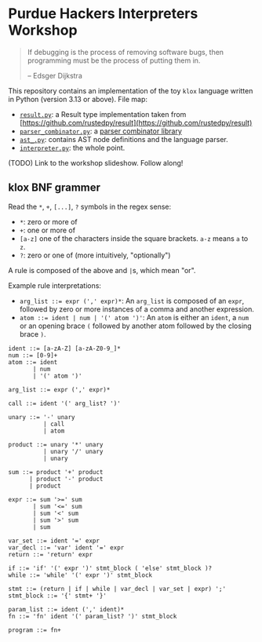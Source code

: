 # Purdue Hackers Interpreters Workshop

> If debugging is the process of removing software bugs, then programming must be the process of putting them in.
>
> – Edsger Dijkstra


This repository contains an implementation of the toy `klox` language written in Python (version 3.13 or above). File map:
- [`result.py`](result.py): a Result type implementation taken from [https://github.com/rustedpy/result](https://github.com/rustedpy/result)
- [`parser_combinator.py`](parser_combinator.py): a [parser combinator library](https://en.wikipedia.org/wiki/Parser_combinator)
- [`ast_.py`](ast_.py): contains AST node definitions and the language parser.
- [`interpreter.py`](interpreter.py): the whole point.

(TODO) Link to the workshop slideshow. Follow along!

## klox BNF grammer

Read the `*`, `+`, `[...]`, `?` symbols in the regex sense:
- `*`: zero or more of
- `+`: one or more of
- `[a-z]` one of the characters inside the square brackets. `a-z` means `a` to `z`.
- `?`: zero or one of (more intuitively, "optionally")

A rule is composed of the above and `|`s, which mean "or".

Example rule interpretations:
- `arg_list ::= expr (',' expr)*`: An `arg_list` is composed of an `expr`, followed by zero or more instances of a comma and another expression.
- `atom ::= ident
       | num
       | '(' atom ')'`: An `atom` is either an `ident`, a `num` or an opening brace `(` followed by another atom followed by the closing brace `)`.

```
ident ::= [a-zA-Z] [a-zA-Z0-9_]*
num ::= [0-9]+
atom ::= ident
       | num
       | '(' atom ')'

arg_list ::= expr (',' expr)*

call ::= ident '(' arg_list? ')'

unary ::= '-' unary
          | call
          | atom

product ::= unary '*' unary
          | unary '/' unary
          | unary

sum ::= product '+' product
      | product '-' product
      | product

expr ::= sum '>=' sum
       | sum '<=' sum
       | sum '<' sum
       | sum '>' sum
       | sum

var_set ::= ident '=' expr
var_decl ::= 'var' ident '=' expr
return ::= 'return' expr

if ::= 'if' '(' expr ')' stmt_block ( 'else' stmt_block )?
while ::= 'while' '(' expr ')' stmt_block

stmt ::= (return | if | while | var_decl | var_set | expr) ';'
stmt_block ::= '{' stmt+ '}'

param_list ::= ident (',' ident)*
fn ::= 'fn' ident '(' param_list? ')' stmt_block

program ::= fn+
```
